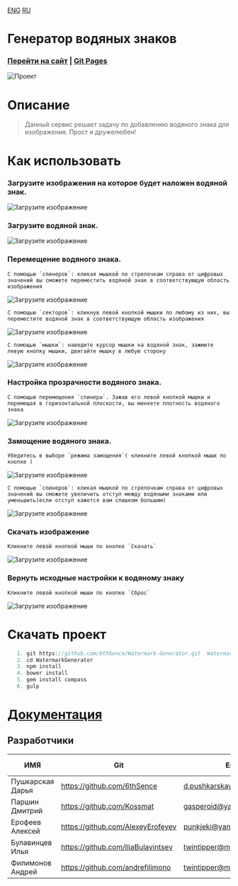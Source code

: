[ENG](https://github.com/6thSence/Watermark-Generator/blob/readme/README/ENG/README.md) [RU](https://github.com/6thSence/Watermark-Generator/tree/readme/README/RU)  # Генератор водяных знаков ### [Перейти на сайт](http://filimonow.ru/ "Генератор водяных знаков") | [Git Pages](http://6thsence.github.io/Watermark-Generator/ "Watermark Generator")![ Проект ](https://github.com/6thSence/Watermark-Generator/raw/readme/README/image/RU/project.png)# Описание> Данный сервис решает задачу по добавлению водяного знака для изображения. Прост и дружелюбен! # Как использовать ### Загрузите изображения на которое будет наложен водяной знак.![Загрузите изображение](https://github.com/6thSence/Watermark-Generator/raw/readme/README/image/RU/download_1.png)### Загрузите водяной знак.![Загрузите изображение](https://github.com/6thSence/Watermark-Generator/raw/readme/README/image/RU/download_1.png)### Перемещение водяного знака.```C помощью `спинеров`: кликая мышкой по стрелочкам справа от цифровых значений вы сможете переместить водяной знак в соответствующую область изображения```![Загрузите изображение](https://github.com/6thSence/Watermark-Generator/raw/readme/README/image/RU/move_1.png)```C помощью `секторов`: кликнув левой кнопкой мышки по любому из них, вы переместите водяной знак в соответствующую область изображения```![Загрузите изображение](https://github.com/6thSence/Watermark-Generator/raw/readme/README/image/RU/move_2.png)```С помощью `мышки`: наведите курсор мышки на водяной знак, зажмите левую кнопку мышки, двигайте мышку в любую сторону```![Загрузите изображение](https://github.com/6thSence/Watermark-Generator/raw/readme/README/image/RU/move_3.png)### Настройка прозрачности водяного знака. ```C помощью перемещения `спинера`. Зажав его левой кнопкой мышки и перемещая в горизонтальной плоскости, вы меняете плотность водяного знака ```![Загрузите изображение](https://github.com/6thSence/Watermark-Generator/raw/readme/README/image/RU/opacity.png)    ### Замощение водяного знака. ```Убедитесь в выборе `режима замощения`( кликните левой кнопкой мыши по кнопке )```![Загрузите изображение](https://github.com/6thSence/Watermark-Generator/raw/readme/README/image/RU/tiling_1.png)```С помощью `спинеров`: кликая мышкой по стрелочкам справа от цифровых значений вы сможете увеличить отступ между водяными знаками или уменьшить(если отступ кажется вам слишком большим)```![Загрузите изображение](https://github.com/6thSence/Watermark-Generator/raw/readme/README/image/RU/tiling_2.png)    ### Скачать изображение ```Кликните левой кнопкой мыши по кнопке `Скачать`    ```![Загрузите изображение](https://github.com/6thSence/Watermark-Generator/raw/readme/README/image/RU/download.png)    ### Вернуть исходные  настройки к водяному знаку```Кликните левой кнопкой мыши по кнопке `Сброс````![Загрузите изображение](https://github.com/6thSence/Watermark-Generator/raw/readme/README/image/RU/reset.png)# Скачать проект``` js   1. git https://github.com/6thSence/Watermark-Generator.git  WatermarkGenerator   2. cd WatermarkGenerator   3. npm install   4. bower install   5. gem install compass   6. gulp```   # [Документация](https://github.com/6thSence/Watermark-Generator/blob/readme/README/RU/documentation.md)## Разработчики | ИМЯ | Git | Email | Работа в проекте || --- | --- | ----- | ---------------- || Пушкарская Дарья | https://github.com/6thSence | d.pushkarskaya.pr@gmail.com | Тим-лид | | Паршин Дмитрий | https://github.com/Kossmat | gasperoid@yandex.ru | Вертальщик || Ерофеев Алексей | https://github.com/AlexeyErofeyev | punkjeki@yandex.ru | JS-разарботчик || Булавинцев Илья | https://github.com/IliaBulavintsev | twintipper@mail.ru | JS-разарботчик || Филимонов Андрей | https://github.com/andrefilimono | twintipper@mail.ru | PHP-разарботчик |